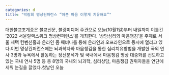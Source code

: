 ```yaml
---
categories: d
title: "박람회 명상컨퍼런스 “아픈 마음 이렇게 치유해요”"
---
```

대한불교조계종은 불교신문, 불광미디어 주관으로 오늘(10월1일)부터 내일까지 이틀간 ‘2022 서울릴랙스위크 명상컨퍼런스’를 개최한다. ‘상담심리와 마음챙김’을 주제로 서울 세택 컨벤션홀과 온라인 줌 웨비나를 통해 온라인과 오프라인으로 동시에 열리고 있다.이번 명상컨퍼런스에는 뇌과학자와 마음챙김을 통한 심리치유방법을 개발한 국외 연사 3명과 뉴욕에서 활동하는 정신분석가 및 국내에서 마음챙김 명상 대중화를 선도하고 있는 국내 연사 5명 등 총 8명의 국내외 뇌과학, 심리상담, 마음챙김 권위자들을 연단에 세워 눈길을 끌었다.첫날인 오늘